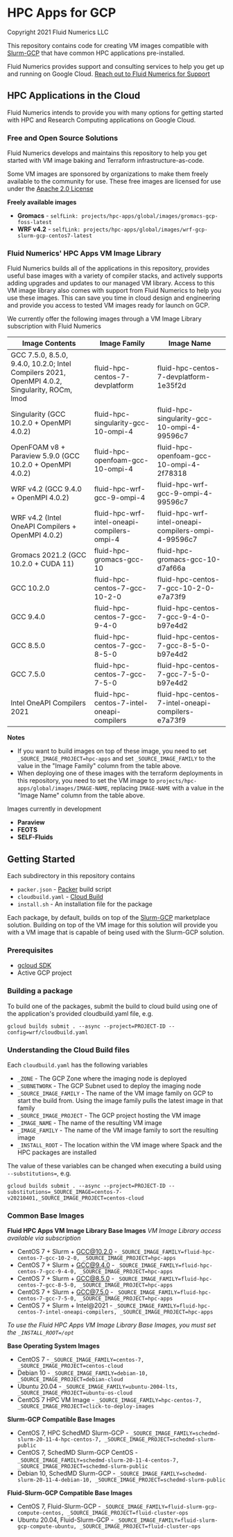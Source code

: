 # HPC Apps for GCP
Copyright 2021 Fluid Numerics LLC

This repository contains code for creating VM images compatible with [Slurm-GCP](https://github.com/schedmd/slurm-gcp) that have common HPC applications pre-installed.

Fluid Numerics provides support and consulting services to help you get up and running on Google Cloud. [Reach out to Fluid Numerics for Support](https://help.fluidnumerics.com/support)

## HPC Applications in the Cloud
Fluid Numerics intends to provide you with many options for getting started with HPC and Research Computing applications on Google Cloud.



### Free and Open Source Solutions
Fluid Numerics develops and maintains this repository to help you get started with VM image baking and Terraform infrastructure-as-code. 

Some VM images are sponsored by organizations to make them freely available to the community for use. These free images are licensed for use under the [Apache 2.0 License](./LICENSE)

**Freely available images**
* **Gromacs** - `selfLink: projects/hpc-apps/global/images/gromacs-gcp-foss-latest`
* **WRF v4.2** - `selfLink: projects/hpc-apps/global/images/wrf-gcp-slurm-gcp-centos7-latest`


### Fluid Numerics' HPC Apps VM Image Library
Fluid Numerics builds all of the applications in this repository, provides useful base images with a variety of compiler stacks, and actively supports adding upgrades and updates to our managed VM library. Access to this VM image library also comes with support from Fluid Numerics to help you use these images. This can save you time in cloud design and engineering and provide you access to tested VM images ready for launch on GCP.

We currently offer the following images through a VM Image Library subscription with Fluid Numerics

Image Contents | Image Family | Image Name
-------------- | ------------ | ----------
GCC 7.5.0, 8.5.0, 9.4.0, 10.2.0; Intel Compilers 2021, OpenMPI 4.0.2, Singularity, ROCm, lmod | fluid-hpc-centos-7-devplatform | fluid-hpc-centos-7-devplatform-1e35f2d
Singularity (GCC 10.2.0 + OpenMPI 4.0.2) | fluid-hpc-singularity-gcc-10-ompi-4 | fluid-hpc-singularity-gcc-10-ompi-4-99596c7
OpenFOAM v8 + Paraview 5.9.0 (GCC 10.2.0 + OpenMPI 4.0.2) | fluid-hpc-openfoam-gcc-10-ompi-4 | fluid-hpc-openfoam-gcc-10-ompi-4-2f78318
WRF v4.2 (GCC 9.4.0 + OpenMPI 4.0.2) | fluid-hpc-wrf-gcc-9-ompi-4 | fluid-hpc-wrf-gcc-9-ompi-4-99596c7
WRF v4.2 (Intel OneAPI Compilers + OpenMPI 4.0.2) | fluid-hpc-wrf-intel-oneapi-compilers-ompi-4 | fluid-hpc-wrf-intel-oneapi-compilers-ompi-4-99596c7
Gromacs 2021.2 (GCC 10.2.0 + CUDA 11) | fluid-hpc-gromacs-gcc-10 | fluid-hpc-gromacs-gcc-10-d7af66a
GCC 10.2.0 | fluid-hpc-centos-7-gcc-10-2-0 | fluid-hpc-centos-7-gcc-10-2-0-e7a73f9
GCC 9.4.0 | fluid-hpc-centos-7-gcc-9-4-0 | fluid-hpc-centos-7-gcc-9-4-0-b97e4d2
GCC 8.5.0 | fluid-hpc-centos-7-gcc-8-5-0 | fluid-hpc-centos-7-gcc-8-5-0-b97e4d2
GCC 7.5.0 | fluid-hpc-centos-7-gcc-7-5-0 | fluid-hpc-centos-7-gcc-7-5-0-b97e4d2
Intel OneAPI Compilers 2021 | fluid-hpc-centos-7-intel-oneapi-compilers | fluid-hpc-centos-7-intel-oneapi-compilers-e7a73f9

**Notes**
* If you want to build images on top of these image, you need to set `_SOURCE_IMAGE_PROJECT=hpc-apps` and set `_SOURCE_IMAGE_FAMILY` to the value in the "Image Family" column from the table above.
* When deploying one of these images with the terraform deployments in this repository, you need to set the VM image to `projects/hpc-apps/global/images/IMAGE-NAME`, replacing `IMAGE-NAME`  with a value in the "Image Name" column from the table above.


Images currently in development
* **Paraview**
* **FEOTS**
* **SELF-Fluids**

## Getting Started
Each subdirectory in this repository contains
* `packer.json` - [Packer](https://packer.io) build script
* `cloudbuild.yaml` - [Cloud Build](https://cloud.google.com/build)
* `install.sh` - An installation file for the package

Each package, by default, builds on top of the [Slurm-GCP](https://console.cloud.google.com/marketplace/product/schedmd-slurm-public/schedmd-slurm-gcp) marketplace solution. Building on top of the VM image for this solution will provide you with a VM image that is capable of being used with the Slurm-GCP solution.

### Prerequisites
* [gcloud SDK](https://cloud.google.com/sdk/docs/install)
* Active GCP project

### Building a package
To build one of the packages, submit the build to cloud build using one of the application's provided cloudbuild.yaml file, e.g.

```
gcloud builds submit . --async --project=PROJECT-ID --config=wrf/cloudbuild.yaml
```

### Understanding the Cloud Build files
Each `cloudbuild.yaml` has the following variables

* `_ZONE` -  The GCP Zone where the imaging node is deployed
* `_SUBNETWORK` - The GCP Subnet used to deploy the imaging node
* `_SOURCE_IMAGE_FAMILY` - The name of the VM image family on GCP to start the build from. Using the image family pulls the latest image in that family
* `_SOURCE_IMAGE_PROJECT` - The GCP project hosting the VM image
* `_IMAGE_NAME` - The name of the resulting VM image
* `_IMAGE_FAMILY` - The name of the VM image family to sort the resulting image
* `_INSTALL_ROOT` - The location within the VM image where Spack and the HPC packages are installed

The value of these variables can be changed when executing a build using `--substitutions=`, e.g.
```
gcloud builds submit . --async --project=PROJECT-ID --substitutions=_SOURCE_IMAGE=centos-7-v20210401,_SOURCE_IMAGE_PROJECT=centos-cloud
```


### Common Base Images

**Fluid HPC Apps VM Image Library Base Images**
*VM Image Library access available via subscription*

* CentOS 7 + Slurm + GCC@10.2.0 - `_SOURCE_IMAGE_FAMILY=fluid-hpc-centos-7-gcc-10-2-0, _SOURCE_IMAGE_PROJECT=hpc-apps`
* CentOS 7 + Slurm + GCC@9.4.0 - `_SOURCE_IMAGE_FAMILY=fluid-hpc-centos-7-gcc-9-4-0, _SOURCE_IMAGE_PROJECT=hpc-apps`
* CentOS 7 + Slurm + GCC@8.5.0 - `_SOURCE_IMAGE_FAMILY=fluid-hpc-centos-7-gcc-8-5-0, _SOURCE_IMAGE_PROJECT=hpc-apps`
* CentOS 7 + Slurm + GCC@7.5.0 - `_SOURCE_IMAGE_FAMILY=fluid-hpc-centos-7-gcc-7-5-0, _SOURCE_IMAGE_PROJECT=hpc-apps`
* CentOS 7 + Slurm + Intel@2021 - `_SOURCE_IMAGE_FAMILY=fluid-hpc-centos-7-intel-oneapi-compilers, _SOURCE_IMAGE_PROJECT=hpc-apps`

*To use the Fluid HPC Apps VM Image Library Base Images, you must set the `_INSTALL_ROOT=/opt`*


**Base Operating System Images**
* CentOS 7 - `_SOURCE_IMAGE_FAMILY=centos-7, _SOURCE_IMAGE_PROJECT=centos-cloud`
* Debian 10 - `_SOURCE_IMAGE_FAMILY=debian-10, _SOURCE_IMAGE_PROJECT=debian-cloud`
* Ubuntu 20.04 - `_SOURCE_IMAGE_FAMILY=ubuntu-2004-lts, _SOURCE_IMAGE_PROJECT=ubuntu-os-cloud`
* CentOS 7 HPC VM Image - `_SOURCE_IMAGE_FAMILY=hpc-centos-7, _SOURCE_IMAGE_PROJECT=click-to-deploy-images`

**Slurm-GCP Compatible Base Images**
* CentOS 7, HPC SchedMD Slurm-GCP - `_SOURCE_IMAGE_FAMILY=schedmd-slurm-20-11-4-hpc-centos-7, _SOURCE_IMAGE_PROJECT=schedmd-slurm-public`
* CentOS 7, SchedMD Slurm-GCP CentOS - `_SOURCE_IMAGE_FAMILY=schedmd-slurm-20-11-4-centos-7, _SOURCE_IMAGE_PROJECT=schedmd-slurm-public`
* Debian 10, SchedMD Slurm-GCP - `_SOURCE_IMAGE_FAMILY=schedmd-slurm-20-11-4-debian-10, _SOURCE_IMAGE_PROJECT=schedmd-slurm-public`


**Fluid-Slurm-GCP Compatible Base Images**
* CentOS 7, Fluid-Slurm-GCP - `_SOURCE_IMAGE_FAMILY=fluid-slurm-gcp-compute-centos, _SOURCE_IMAGE_PROJECT=fluid-cluster-ops`
* Ubuntu 20.04, Fluid-Slurm-GCP - `_SOURCE_IMAGE_FAMILY=fluid-slurm-gcp-compute-ubuntu, _SOURCE_IMAGE_PROJECT=fluid-cluster-ops`

